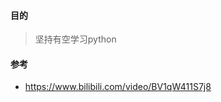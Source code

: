 #### 目的
> 坚持有空学习python
#### 参考
- https://www.bilibili.com/video/BV1qW411S7j8                                  